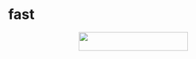 # fast
<p align="center"><a href="https://heroku.com/deploy?template=https://github.com/tankapf/repoquru-um"> <img src="https://img.shields.io/badge/Deploy%20To%20Heroku-red?style=for-the-badge&logo=heroku" width="220" height="38.45"/></a></p>
